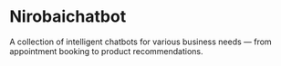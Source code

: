 # Nirobaichatbot
A collection of intelligent chatbots for various business needs — from appointment booking to product recommendations.
